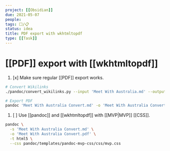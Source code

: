 ```yaml
---
project: [[Obsidian]]
due: 2021-05-07
people:
tags: ⬜/📋  
status: idea
title: PDF export with wkhtmltopdf
type: [[Task]]
---
```


# [[PDF]] export with [[wkhtmltopdf]]

1. [x] Make sure regular [[PDF]] export works.

```bash
# Convert Wikilinks
./pandoc/convert_wikilinks.py --input 'Meet With Australia.md' --output 'Meet With Australia Convert.md'

# Export PDF
pandoc 'Meet With Australia Convert.md' -o 'Meet With Australia Convert.pdf'
```

1. [ ] Use [[pandoc]] and [[wkhtmltopdf]] with [[MVP|MVP]] [[CSS]].

```bash
pandoc \
  -s 'Meet With Australia Convert.md' \
  -o 'Meet With Australia Convert.pdf' \
  -t html5 \
  --css pandoc/templates/pandoc-mvp-css/css/mvp.css

```